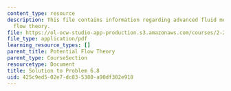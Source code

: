 ```yaml
---
content_type: resource
description: This file contains information regarding advanced fluid mechanics, potential
  flow theory.
file: https://ol-ocw-studio-app-production.s3.amazonaws.com/courses/2-25-advanced-fluid-mechanics-fall-2013/425c9ed502e7dc835380a90df302e918_MIT2_25F13_Solution6.8.pdf
file_type: application/pdf
learning_resource_types: []
parent_title: Potential Flow Theory
parent_type: CourseSection
resourcetype: Document
title: Solution to Problem 6.8
uid: 425c9ed5-02e7-dc83-5380-a90df302e918
---
```

